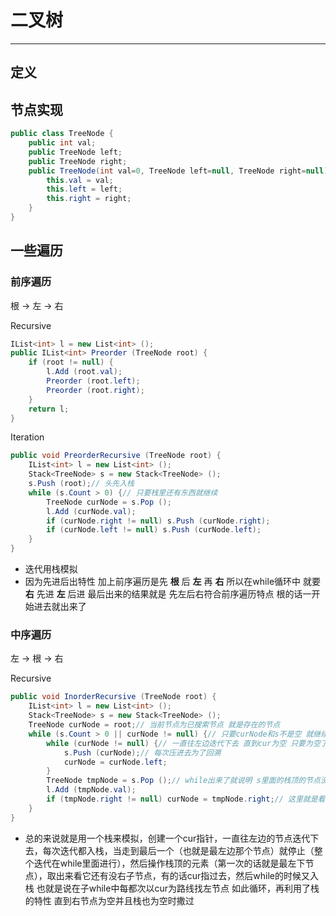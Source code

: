 # 二叉树
--------

## 定义

## 节点实现
```csharp
public class TreeNode {
    public int val;
    public TreeNode left;
    public TreeNode right;
    public TreeNode(int val=0, TreeNode left=null, TreeNode right=null) {
        this.val = val;
        this.left = left;
        this.right = right;
    }
}
```

## 一些遍历

### 前序遍历

根 -> 左 -> 右

Recursive
```csharp
IList<int> l = new List<int> ();
public IList<int> Preorder (TreeNode root) {
    if (root != null) {
        l.Add (root.val);
        Preorder (root.left);
        Preorder (root.right);
    }
    return l;
}
```

Iteration
```csharp
public void PreorderRecursive (TreeNode root) {
    IList<int> l = new List<int> ();
    Stack<TreeNode> s = new Stack<TreeNode> ();
    s.Push (root);// 头先入栈
    while (s.Count > 0) {// 只要栈里还有东西就继续
        TreeNode curNode = s.Pop ();
        l.Add (curNode.val);
        if (curNode.right != null) s.Push (curNode.right);
        if (curNode.left != null) s.Push (curNode.left);
    }
}
```

+ 迭代用栈模拟
+ 因为先进后出特性 加上前序遍历是先 __根__ 后 __左__ 再 __右__ 所以在while循环中 就要 __右__ 先进 __左__ 后进 最后出来的结果就是 先左后右符合前序遍历特点 根的话一开始进去就出来了

### 中序遍历
左 -> 根 -> 右

Recursive
```csharp
public void InorderRecursive (TreeNode root) {
    IList<int> l = new List<int> ();
    Stack<TreeNode> s = new Stack<TreeNode> ();
    TreeNode curNode = root;// 当前节点为已搜索节点 就是存在的节点
    while (s.Count > 0 || curNode != null) {// 只要curNode和s不是空 就继续
        while (curNode != null) {// 一直往左边迭代下去 直到cur为空 只要为空了就说明走到了数的最左下角节点
            s.Push (curNode);// 每次压进去为了回溯
            curNode = curNode.left;
        }
        TreeNode tmpNode = s.Pop ();// while出来了就说明 s里面的栈顶的节点没得左子树了 s里面的栈顶的节点就是要找的点
        l.Add (tmpNode.val);
        if (tmpNode.right != null) curNode = tmpNode.right;// 这里就是看 弹出来这个点 右边还有没子树 有的话就给cur 然后以cur为基准进行新的一轮while（里面的while）直到cur为空 s也为空
    }
}
```

+ 总的来说就是用一个栈来模拟，创建一个cur指针，一直往左边的节点迭代下去，每次迭代都入栈，当走到最后一个（也就是最左边那个节点）就停止（整个迭代在while里面进行），然后操作栈顶的元素（第一次的话就是最左下节点），取出来看它还有没右子节点，有的话cur指过去，然后while的时候又入栈 也就是说在子while中每都次以cur为路线找左节点 如此循环，再利用了栈的特性 直到右节点为空并且栈也为空时撒过
